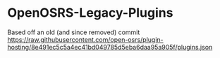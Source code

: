 # OpenOSRS-Legacy-Plugins

Based off an old (and since removed) commit
<https://raw.githubusercontent.com/open-osrs/plugin-hosting/8e491ec5c5a4ec41bd049785d5eba6daa95a905f/plugins.json>
